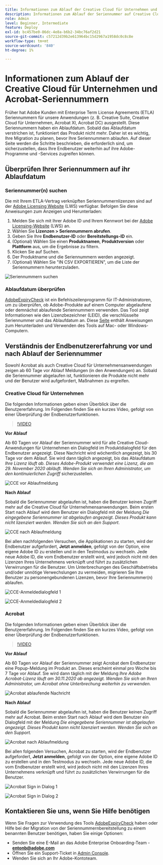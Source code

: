```yaml
---
title: Informationen zum Ablauf der Creative Cloud für Unternehmen und Acrobat-Seriennummern
description: Informationen zum Ablauf der Seriennummer auf Creative Cloud für Unternehmen und Acrobat
role: Admin
level: Beginner, Intermediate
feature: Deploy
exl-id: bc457be0-86dc-4e8a-b6b2-34bc76af2d21
source-git-commit: c57212d39b2e613964bc15d2967a1958dc0c8c8e
workflow-type: tm+mt
source-wordcount: '840'
ht-degree: 1%

---
```


# Informationen zum Ablauf der Creative Cloud für Unternehmen und Acrobat-Seriennummern

Früher hat Adobe Kunden mit Enterprise Term License Agreements (ETLA) Seriennummern für unsere Anwendungen (z. B. Creative Suite, Creative Cloud für Unternehmen, Acrobat XI, Acrobat DC) ausgestellt. Diese Seriennummern haben ein Ablaufdatum. Sobald das Ablaufdatum verstrichen ist, funktioniert das Produkt nicht mehr. Daher ist es wichtig, Ihre Migration zu planen, bevor Ihre Seriennummern ablaufen. Auf dieser Seite werden die Schritte beschrieben, die erforderlich sind, um sicherzustellen, dass Ihre Endbenutzer weiterhin auf ihre Adobe-Programme und -Services zugreifen können.

## Überprüfen Ihrer Seriennummern auf ihr Ablaufdatum

### Seriennummer(n) suchen

Die mit Ihrem ETLA-Vertrag verknüpften Seriennummernlizenzen sind auf der [Adobe Licensing Website](https://licensing.adobe.com/) (LWS) verfügbar. Befolgen Sie diese Anweisungen zum Anzeigen und Herunterladen:

1. Melden Sie sich mit Ihrer Adobe ID und Ihrem Kennwort bei der [Adobe Licensing-Website](https://licensing.adobe.com/) (LWS) an.
1. Wählen Sie **Lizenzen > Seriennummern abrufen**.
1. Geben Sie Ihre **Endbenutzer-ID** oder **Bereitstellungs-ID** ein.
1. (Optional) Wählen Sie einen **Produktnamen**, **Produktversion** oder **Plattform** aus, um die Ergebnisse zu filtern.
1. Klicken Sie auf Suchen.
1. Der Produktname und die Seriennummern werden angezeigt.
1. (Optional) Wählen Sie &quot;IN CSV EXPORTIEREN&quot;, um die Liste der Seriennummern herunterzuladen.

![Seriennummern suchen](assets/retrieveserialnumbers.png)

### Ablaufdatum überprüfen

[AdobeExpiryCheck](https://helpx.adobe.com/enterprise/kb/volume-license-expiration-check.html) ist ein Befehlszeilenprogramm für IT-Administratoren, um zu überprüfen, ob Adobe-Produkte auf einem Computer abgelaufene oder demnächst ablaufende Seriennummern verwenden. Das Tool zeigt Informationen wie den Lizenzbezeichner (LEID), die verschlüsselte Seriennummer und das Ablaufdatum an. Diese [Seite](https://helpx.adobe.com/enterprise/kb/volume-license-expiration-check.html) enthält Anweisungen zum Herunterladen und Verwenden des Tools auf Mac- oder Windows-Computern.

## Verständnis der Endbenutzererfahrung vor und nach Ablauf der Seriennummer

Sowohl Acrobat als auch Creative Cloud für Unternehmensanwendungen zeigen ab 60 Tage vor Ablauf Meldungen (in den Anwendungen) an. Sobald die Seriennummer abgelaufen ist, funktionieren die Produkte nicht mehr und der Benutzer wird aufgefordert, Maßnahmen zu ergreifen.

### Creative Cloud für Unternehmen

Die folgenden Informationen geben einen Überblick über die Benutzererfahrung. Im Folgenden finden Sie ein kurzes Video, gefolgt von einer Überprüfung der Endbenutzerfunktionen.

>[!VIDEO](https://video.tv.adobe.com/v/331746?hidetitle=true)

**Vor Ablauf**

Ab 60 Tagen vor Ablauf der Seriennummer wird für alle Creative Cloud-Anwendungen für Unternehmen ein Dialogfeld im Produktdialogfeld für den Endbenutzer angezeigt. Diese Nachricht wird wöchentlich angezeigt, bis 30 Tage vor dem Ablauf. Sie wird dann täglich angezeigt, bis das Ablaufdatum *Ihre Lizenz läuft ab. Dieses Adobe-Produkt verwendet eine Lizenz, die am 29. November 2020 abläuft. Wenden Sie sich an Ihren Administrator, um den kontinuierlichen Zugriff* sicherzustellen.

![CCE vor Ablaufmeldung](assets/cceexpiring.png)

**Nach Ablauf**

Sobald die Seriennummer abgelaufen ist, haben die Benutzer keinen Zugriff mehr auf die Creative Cloud für Unternehmensanwendungen. Beim ersten Start nach Ablauf wird dem Benutzer ein Dialogfeld mit der Meldung *Die eingegebene Seriennummer ist abgelaufen angezeigt. Dieses Produkt kann nicht lizenziert werden. Wenden Sie sich an den Support*.

![CCE nach Ablaufmeldung](assets/cceafterexpire.png)

Bei allen nachfolgenden Versuchen, die Applikationen zu starten, wird der Endbenutzer aufgefordert, **Jetzt anmelden**, gefolgt von der Option, eine eigene Adobe ID zu erstellen und in den Testmodus zu wechseln. Jede neue Adobe ID, die vom Endbenutzer erstellt wird, wird jedoch nicht mit den Lizenzen Ihres Unternehmens verknüpft und führt zu zusätzlichen Verwirrungen für die Benutzer. Um Unterbrechungen des Geschäftsbetriebs und/oder unnötige Verwechslungen zu vermeiden, migrieren Sie Ihre Benutzer zu personengebundenen Lizenzen, bevor Ihre Seriennummer(n) ablaufen.

![CCE-Anmeldedialogfeld 1](assets/ccesignin1.png)

![CCE-Anmeldedialogfeld 2](assets/ccesignin2.png)

### Acrobat

Die folgenden Informationen geben einen Überblick über die Benutzererfahrung. Im Folgenden finden Sie ein kurzes Video, gefolgt von einer Überprüfung der Endbenutzerfunktionen.

>[!VIDEO](https://video.tv.adobe.com/v/331749?hidetitle=true)


**Vor Ablauf**

Ab 60 Tagen vor Ablauf der Seriennummer zeigt Acrobat dem Endbenutzer eine Popup-Meldung im Produkt an. Dieses erscheint einmal pro Woche bis 7 Tage vor Ablauf. Sie wird dann täglich mit der Meldung *Ihre Adobe Acrobat-Lizenz läuft am 30.11.2020 ab angezeigt. Wenden Sie sich an Ihren Administrator, um Acrobat ohne Unterbrechung weiterhin zu verwenden.*

![Acrobat ablaufende Nachricht](assets/acrobatexpiring.png)

**Nach Ablauf**

Sobald die Seriennummer abgelaufen ist, haben die Benutzer keinen Zugriff mehr auf Acrobat. Beim ersten Start nach Ablauf wird dem Benutzer ein Dialogfeld mit der Meldung *Die eingegebene Seriennummer ist abgelaufen angezeigt. Dieses Produkt kann nicht lizenziert werden. Wenden Sie sich an den Support.*

![Acrobat nach Ablaufmeldung](assets/acrobatafterexpire.png)

Bei allen folgenden Versuchen, Acrobat zu starten, wird der Endbenutzer aufgefordert, **Jetzt anmelden**, gefolgt von der Option, eine eigene Adobe ID zu erstellen und in den Testmodus zu wechseln. Jede neue Adobe ID, die vom Endbenutzer erstellt wird, wird jedoch nicht mit den Lizenzen Ihres Unternehmens verknüpft und führt zu zusätzlichen Verwirrungen für die Benutzer.

![Acrobat Sign in Dialog 1](assets/acrobatsignin1.png)

![Acrobat Sign in Dialog 2](assets/acrobatsignin2.png)

## Kontaktieren Sie uns, wenn Sie Hilfe benötigen

Wenn Sie Fragen zur Verwendung des Tools [AdobeExpiryCheck](https://helpx.adobe.com/enterprise/kb/volume-license-expiration-check.html) haben oder Hilfe bei der Migration von der Seriennummernbereitstellung zu einem benannten Benutzer benötigen, haben Sie einige Optionen:
* Senden Sie eine E-Mail an das Adobe Enterprise Onboarding-Team - **entonb@adobe.com**
* Öffnen Sie ein Support-Ticket in [Admin Console](https://adminconsole.adobe.com/support).
* Wenden Sie sich an Ihr Adobe-Kontoteam.
